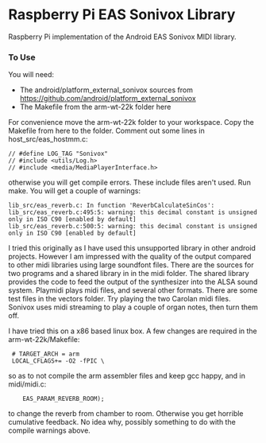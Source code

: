 Raspberry Pi EAS Sonivox Library
================================

Raspberry Pi implementation of the Android EAS Sonivox MIDI library.

### To Use

You will need:

  * The android/platform\_external\_sonivox sources from
    https://github.com/android/platform_external_sonivox
  * The Makefile from the arm-wt-22k folder here
  
For convenience move the arm-wt-22k folder to your workspace. Copy the
Makefile from here to the folder. Comment out some lines in
host\_src/eas\_hostmm.c:

	// #define LOG_TAG "Sonivox"
	// #include <utils/Log.h>
	// #include <media/MediaPlayerInterface.h>

otherwise you will get compile errors. These include files aren't
used. Run make. You will get a couple of warnings:

	lib_src/eas_reverb.c: In function 'ReverbCalculateSinCos':
	lib_src/eas_reverb.c:495:5: warning: this decimal constant is unsigned only in ISO C90 [enabled by default]
	lib_src/eas_reverb.c:500:5: warning: this decimal constant is unsigned only in ISO C90 [enabled by default]

I tried this originally as I have used this unsupported library in
other android projects. However I am impressed with the quality of the
output compared to other midi libraries using large soundfont
files. There are the sources for two programs and a shared library in
in the midi folder. The shared library provides the code to feed the
output of the synthesizer into the ALSA sound system. Playmidi plays
midi files, and several other formats. There are some test files in
the vectors folder. Try playing the two Carolan midi files. Sonivox
uses midi streaming to play a couple of organ notes, then turn them
off.

I have tried this on a x86 based linux box. A few changes are required
in the arm-wt-22k/Makefile:

	 # TARGET_ARCH = arm
	 LOCAL_CFLAGS+= -O2 -fPIC \ 

so as to not compile the arm assembler files and keep gcc happy, and
in midi/midi.c:

		EAS_PARAM_REVERB_ROOM);

to change the reverb from chamber to room. Otherwise you get horrible
cumulative feedback. No idea why, possibly something to do with the
compile warnings above.
